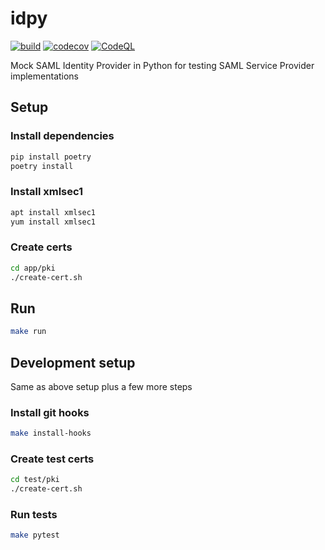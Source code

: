 # idpy
[![build](https://github.com/doshmajhan/idpy/actions/workflows/build.yml/badge.svg)](https://github.com/doshmajhan/idpy/actions/workflows/build.yml)
[![codecov](https://codecov.io/gh/doshmajhan/idpy/branch/main/graph/badge.svg?token=DL4ST9THVL)](https://codecov.io/gh/doshmajhan/idpy)
[![CodeQL](https://github.com/doshmajhan/idpy/actions/workflows/codeql-analysis.yml/badge.svg)](https://github.com/doshmajhan/idpy/actions/workflows/codeql-analysis.yml)

Mock SAML Identity Provider in Python for testing SAML Service Provider implementations

## Setup
### Install dependencies
```bash
pip install poetry
poetry install
```
### Install xmlsec1
```bash
apt install xmlsec1
yum install xmlsec1
```

### Create certs
```bash
cd app/pki
./create-cert.sh
```

## Run
```bash
make run
```

## Development setup
Same as above setup plus a few more steps

### Install git hooks
```bash
make install-hooks
```

### Create test certs
```bash
cd test/pki
./create-cert.sh
```

### Run tests
```bash
make pytest
```